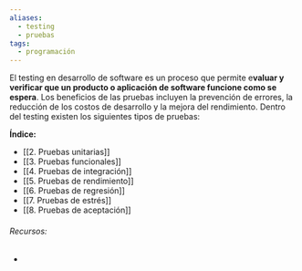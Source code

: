 ```yaml
---
aliases:
  - testing
  - pruebas
tags:
  - programación
---
```

El testing en desarrollo de software es un proceso que permite e**valuar y verificar que un producto o aplicación de software funcione como se espera**. Los beneficios de las pruebas incluyen la prevención de errores, la reducción de los costos de desarrollo y la mejora del rendimiento. Dentro del testing existen los siguientes tipos de pruebas:

**Índice:**

- [[2. Pruebas unitarias]]
- [[3. Pruebas funcionales]]
- [[4. Pruebas de integración]]
- [[5. Pruebas de rendimiento]]
- [[6. Pruebas de regresión]]
- [[7. Pruebas de estrés]]
- [[8. Pruebas de aceptación]]
###### Recursos:

- 